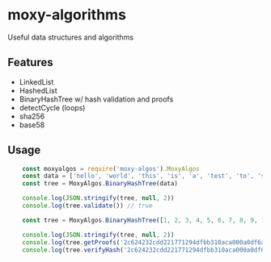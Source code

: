 # moxy-algorithms
Useful data structures and algorithms

## Features
* LinkedList
* HashedList
* BinaryHashTree w/ hash validation and proofs
* detectCycle (loops)
* sha256
* base58

## Usage
```typescript
    const moxyalgos = require('moxy-algos').MoxyAlgos
    const data = ['hello', 'world', 'this', 'is', 'a', 'test', 'to', 'see', 'if', 'our', 'binary', 'hash', 'tree', 'works', 'as', 'expected']
    const tree = MoxyAlgos.BinaryHashTree(data)

    console.log(JSON.stringify(tree, null, 2))
    console.log(tree.validate()) // true

    const tree = MoxyAlgos.BinaryHashTree([1, 2, 3, 4, 5, 6, 7, 8, 9, 10, 11, 12, 13, 14, 15, 16])

    console.log(JSON.stringify(tree, null, 2))
    console.log(tree.getProofs('2c624232cdd221771294dfbb310aca000a0df6ac8b66b696d90ef06fdefb64a3')) // Gives you the necessary node hashes to prove a transaction is valid
    console.log(tree.verifyHash('2c624232cdd221771294dfbb310aca000a0df6ac8b66b696d90ef06fdefb64a3')) // Verifies hash is valid
```